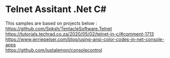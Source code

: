 # Telnet Assitant .Net C#
This samples are based on projects below :  
https://github.com/Spksh/TentacleSoftware.Telnet  
https://tutorials.techrad.co.za/2020/05/02/telnet-in-c/#comment-1713  
https://www.jerriepelser.com/blog/using-ansi-color-codes-in-net-console-apps  
https://github.com/justalemon/consolecontrol
